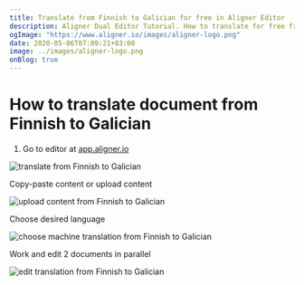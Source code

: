 ```yaml
---
title: Translate from Finnish to Galician for free in Aligner Editor
description: Aligner Dual Editor Tutorial. How to translate for free from Finnish to Galician. Aligner is multilingual document management platform. 
ogImage: "https://www.aligner.io/images/aligner-logo.png"
date: 2020-05-06T07:09:21+03:00
image: ../images/aligner-logo.png
onBlog: true
---
```


# How to translate document from Finnish to Galician

1. Go to editor at [app.aligner.io](https://app.aligner.io "Aligner App web page")

![translate from Finnish to Galician](../aligner-blank-editor.png "translate from Finnish to Galician")

Copy-paste content or upload content

![upload content from Finnish to Galician](../aligner-uploaded-document.png "upload content from Finnish to Galician")

Choose desired language

![choose machine translation from Finnish to Galician](../aligner-language-dropdown.png "choose machine translation from Finnish to Galician")

Work and edit 2 documents in parallel

![edit translation from Finnish to Galician](../aligner-double-sitded-editor.png "edit translation from Finnish to Galician")

